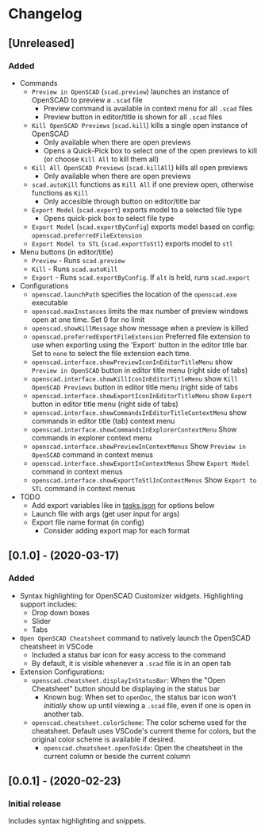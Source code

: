 # Changelog

## [Unreleased]

### Added

- Commands
    - `Preview in OpenSCAD` (`scad.preview`) launches an instance of OpenSCAD to preview a `.scad` file
        - Preview command is available in context menu for all `.scad` files
        - Preview button in editor/title is shown for all `.scad` files
    - `Kill OpenSCAD Previews` (`scad.kill`) kills a single open instance of OpenSCAD
        - Only available when there are open previews
        - Opens a Quick-Pick box to select one of the open previews to kill (or choose `Kill All` to kill them all)
    - `Kill All OpenSCAD Previews` (`scad.killAll`) kills all open previews
        - Only available when there are open previews
    - `scad.autoKill` functions as `Kill All` if one preview open, otherwise functions as `Kill`
        - Only accesible through button on editor/title bar
    - `Export Model` (`scad.export`) exports model to a selected file type
        - Opens quick-pick box to select file type
    - `Export Model` (`scad.exportByConfig`) exports model based on config: `openscad.preferredFileExtension`
    - `Export Model to STL` (`scad.exportToStl`) exports model to `stl`
- Menu buttons (in editor/title)
    - `Preview` - Runs `scad.preview`
    - `Kill` - Runs `scad.autoKill`
    - `Export` - Runs `scad.exportByConfig`. If `alt` is held, runs `scad.export`
- Configurations
    - `openscad.launchPath` specifies the location of the `openscad.exe` executable
    - `openscad.maxInstances` limits the max number of preview windows open at one time. Set 0 for no limit
    - `openscad.showKillMessage` show message when a preview is killed
    - `openscad.preferredExportFileExtension` Preferred file extension to use when exporting using the 'Export' button in the editor title bar. Set to `none` to select the file extension each time.
    - `openscad.interface.showPreviewIconInEditorTitleMenu` show `Preview in OpenSCAD` button in editor title menu (right side of tabs)
    - `openscad.interface.showKillIconInEditorTitleMenu` show `Kill OpenSCAD Previews` button in editor title menu (right side of tabs
    - `openscad.interface.showExportIconInEditorTitleMenu` show `Export` button in editor title menu (right side of tabs)
    - `openscad.interface.showCommandsInEditorTitleContextMenu` show commands in editor title (tab) context menu
    - `openscad.interface.showCommandsInExplorerContextMenu` Show commands in explorer context menu
    - `openscad.interface.showPreviewInContextMenus` Show `Preview in OpenSCAD` command in context menus
    - `openscad.interface.showExportInContextMenus` Show `Export Model` command in context menus
    - `openscad.interface.showExportToStlInContextMenus` Show `Export to STL` command in context menus
- TODO
    - Add export variables like in [tasks.json](https://code.visualstudio.com/docs/editor/variables-reference) for options below
    - Launch file with args (get user input for args)
    - Export file name format (in config)
        - Consider adding export map for each format

## [0.1.0] - (2020-03-17)

### Added

- Syntax highlighting for OpenSCAD Customizer widgets. Highlighting support includes:
    - Drop down boxes
    - Slider
    - Tabs
- `Open OpenSCAD Cheatsheet` command to natively launch the OpenSCAD cheatsheet in VSCode
    - Included a status bar icon for easy access to the command
    - By default, it is visible whenever a `.scad` file is in an open tab
- Extension Configurations:
    - `openscad.cheatsheet.displayInStatusBar`: When the "Open Cheatsheet" button should be displaying in the status bar
        - Known bug: When set to `openDoc`, the status bar icon won't _initially_ show up until viewing a `.scad` file, even if one is open in another tab.
    - `openscad.cheatsheet.colorScheme`: The color scheme used for the cheatsheet. Default uses VSCode's current theme for colors, but the original color scheme is available if desired.
        - `openscad.cheatsheet.openToSide`: Open the cheatsheet in the current column or beside the current column

## [0.0.1] - (2020-02-23)

### Initial release

Includes syntax highlighting and snippets.
